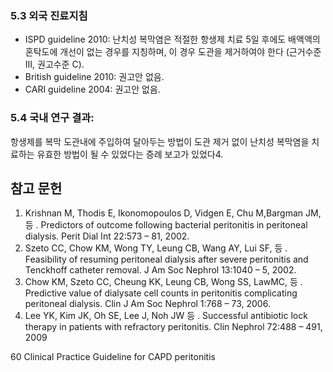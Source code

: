 ### 5.3 외국 진료지침
*   ISPD guideline 2010: 난치성 복막염은 적절한 항생제 치료 5일 후에도 배액액의 혼탁도에 개선이 없는 경우를 지칭하며, 이 경우 도관을 제거하여야 한다 (근거수준 III, 권고수준 C).
*   British guideline 2010: 권고안 없음.
*   CARI guideline 2004: 권고안 없음.

### 5.4 국내 연구 결과:
항생제를 복막 도관내에 주입하여 달아두는 방법이 도관 제거 없이 난치성 복막염을 치료하는 유효한 방법이 될 수 있었다는 증례 보고가 있었다4.

## 참고 문헌
1.  Krishnan M, Thodis E, Ikonomopoulos D, Vidgen E, Chu M,Bargman JM, 등 . Predictors of outcome following bacterial peritonitis in peritoneal dialysis. Perit Dial Int 22:573 – 81, 2002.
2.  Szeto CC, Chow KM, Wong TY, Leung CB, Wang AY, Lui SF, 등 . Feasibility of resuming peritoneal dialysis after severe peritonitis and Tenckhoff catheter removal. J Am Soc Nephrol 13:1040 – 5, 2002.
3.  Chow KM, Szeto CC, Cheung KK, Leung CB, Wong SS, LawMC, 등 . Predictive value of dialysate cell counts in peritonitis complicating peritoneal dialysis. Clin J Am Soc Nephrol 1:768 – 73, 2006.
4.  Lee YK, Kim JK, Oh SE, Lee J, Noh JW 등 . Successful antibiotic lock therapy in patients with refractory peritonitis. Clin Nephrol 72:488 – 491, 2009

<PAGE>60
Clinical Practice Guideline for CAPD peritonitis